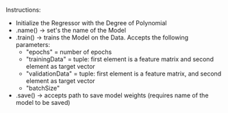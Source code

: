 Instructions:

- Initialize the Regressor with the Degree of Polynomial
- .name() -> set's the name of the Model 
- .train() -> trains the Model on the Data.
  Accepts the following parameters:
    * "epochs" = number of epochs 
    * "trainingData" = tuple: first element is a feature matrix and second element as target vector
    * "validationData" = tuple: first element is a feature matrix, and second element as target vector
    * "batchSize"
- .save() -> accepts path to save model weights (requires name of the model to be saved)
